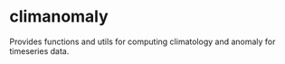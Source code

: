# climanomaly

Provides functions and utils for computing climatology and anomaly for timeseries data.
